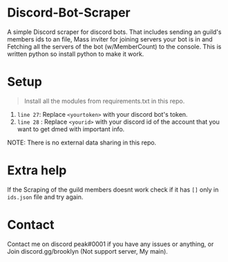 # Discord-Bot-Scraper
A simple Discord scraper for discord bots. That includes sending an guild's members ids to an file, Mass inviter for joining servers your bot is in and Fetching all the servers of the bot (w/MemberCount) to the console.
This is written python so install python to make it work. 

# Setup
> Install all the modules from requirements.txt in this repo.

1) `line 27`: Replace `<yourtoken>` with your discord bot's token.
2) `line 28` : Replace `<yourid>` with your discord id of the account that you want to get dmed with important info.

NOTE: There is no external data sharing in this repo.

# Extra help
If the Scraping of the guild members doesnt work check if it has `[]` only in `ids.json` file and try again.

# Contact
Contact me on discord peak#0001 if you have any issues or anything, or Join discord.gg/brooklyn (Not support server, My main).

